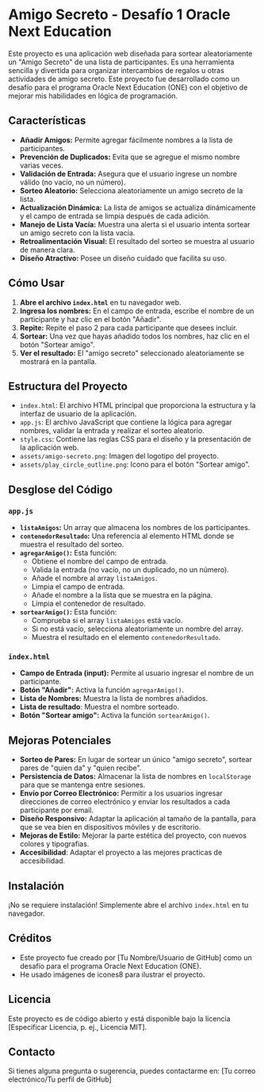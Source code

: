 # Amigo Secreto - Desafío 1 Oracle Next Education

Este proyecto es una aplicación web diseñada para sortear aleatoriamente un "Amigo Secreto" de una lista de participantes. Es una herramienta sencilla y divertida para organizar intercambios de regalos u otras actividades de amigo secreto. Este proyecto fue desarrollado como un desafío para el programa Oracle Next Education (ONE) con el objetivo de mejorar mis habilidades en lógica de programación.

## Características

*   **Añadir Amigos:** Permite agregar fácilmente nombres a la lista de participantes.
*   **Prevención de Duplicados:** Evita que se agregue el mismo nombre varias veces.
*   **Validación de Entrada:** Asegura que el usuario ingrese un nombre válido (no vacío, no un número).
*   **Sorteo Aleatorio:** Selecciona aleatoriamente un amigo secreto de la lista.
*   **Actualización Dinámica:** La lista de amigos se actualiza dinámicamente y el campo de entrada se limpia después de cada adición.
*   **Manejo de Lista Vacía:** Muestra una alerta si el usuario intenta sortear un amigo secreto con la lista vacía.
*   **Retroalimentación Visual:** El resultado del sorteo se muestra al usuario de manera clara.
*   **Diseño Atractivo:** Posee un diseño cuidado que facilita su uso.

## Cómo Usar

1.  **Abre el archivo `index.html`** en tu navegador web.
2.  **Ingresa los nombres:** En el campo de entrada, escribe el nombre de un participante y haz clic en el botón "Añadir".
3.  **Repite:** Repite el paso 2 para cada participante que desees incluir.
4.  **Sortear:** Una vez que hayas añadido todos los nombres, haz clic en el botón "Sortear amigo".
5.  **Ver el resultado:** El "amigo secreto" seleccionado aleatoriamente se mostrará en la pantalla.

## Estructura del Proyecto

*   `index.html`: El archivo HTML principal que proporciona la estructura y la interfaz de usuario de la aplicación.
*   `app.js`: El archivo JavaScript que contiene la lógica para agregar nombres, validar la entrada y realizar el sorteo aleatorio.
*   `style.css`: Contiene las reglas CSS para el diseño y la presentación de la aplicación web.
*   `assets/amigo-secreto.png`: Imagen del logotipo del proyecto.
*   `assets/play_circle_outline.png`: Icono para el botón "Sortear amigo".

## Desglose del Código

### `app.js`

*   **`listaAmigos`:** Un array que almacena los nombres de los participantes.
*   **`contenedorResultado`:** Una referencia al elemento HTML donde se muestra el resultado del sorteo.
*   **`agregarAmigo()`:** Esta función:
    *   Obtiene el nombre del campo de entrada.
    *   Valida la entrada (no vacío, no un duplicado, no un número).
    *   Añade el nombre al array `listaAmigos`.
    *   Limpia el campo de entrada.
    *   Añade el nombre a la lista que se muestra en la página.
    * Limpia el contenedor de resultado.
*   **`sortearAmigo()`:** Esta función:
    *   Comprueba si el array `listaAmigos` está vacío.
    *   Si no está vacío, selecciona aleatoriamente un nombre del array.
    *   Muestra el resultado en el elemento `contenedorResultado`.

### `index.html`

*   **Campo de Entrada (input):** Permite al usuario ingresar el nombre de un participante.
*   **Botón "Añadir":** Activa la función `agregarAmigo()`.
*   **Lista de Nombres:** Muestra la lista de nombres añadidos.
* **Lista de resultado**: Muestra el nombre sorteado.
*   **Botón "Sortear amigo":** Activa la función `sortearAmigo()`.

## Mejoras Potenciales

*   **Sorteo de Pares:** En lugar de sortear un único "amigo secreto", sortear pares de "quien da" y "quien recibe".
*   **Persistencia de Datos:** Almacenar la lista de nombres en `localStorage` para que se mantenga entre sesiones.
*   **Envío por Correo Electrónico:** Permitir a los usuarios ingresar direcciones de correo electrónico y enviar los resultados a cada participante por email.
*   **Diseño Responsivo:** Adaptar la aplicación al tamaño de la pantalla, para que se vea bien en dispositivos móviles y de escritorio.
*   **Mejoras de Estilo:**  Mejorar la parte estética del proyecto, con nuevos colores y tipografias.
* **Accesibilidad**: Adaptar el proyecto a las mejores practicas de accesibilidad.

## Instalación

¡No se requiere instalación! Simplemente abre el archivo `index.html` en tu navegador.

## Créditos

*   Este proyecto fue creado por [Tu Nombre/Usuario de GitHub] como un desafío para el programa Oracle Next Education (ONE).
* He usado imágenes de icones8 para ilustrar el proyecto.

## Licencia

Este proyecto es de código abierto y está disponible bajo la licencia [Especificar Licencia, p. ej., Licencia MIT].

## Contacto

Si tienes alguna pregunta o sugerencia, puedes contactarme en: [Tu correo electrónico/Tu perfil de GitHub]
